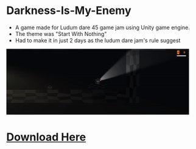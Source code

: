 # Darkness-Is-My-Enemy
- A game made for Ludum dare 45 game jam using Unity game engine.
- The theme was "Start With Nothing"
- Had to make it in just 2 days as the ludum dare jam's rule suggest 

![Gameplay Demo](Assets/Sprites/Darkness-Is-My-Enemy.gif)

# [Download Here](https://ldjam.com/users/pranta-protik/games)
